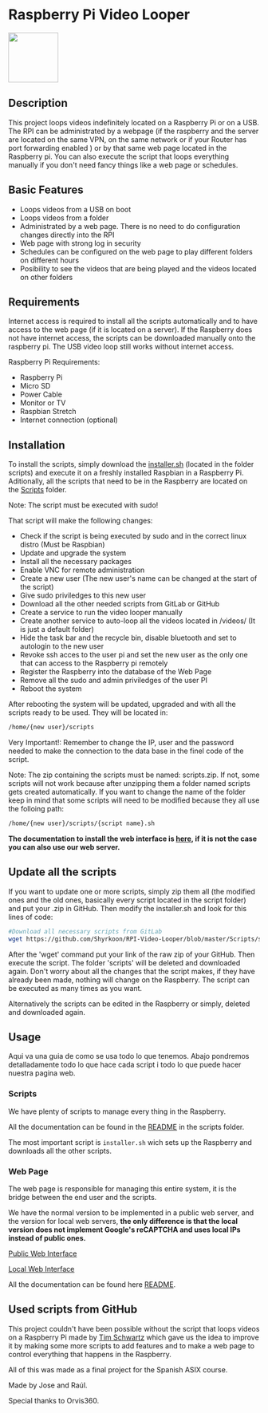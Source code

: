 # Raspberry Pi Video Looper
<img src="https://github.com/Shyrkoon/RPI-Video-Looper/blob/master/images/logo.png" width="100"/>

## Description

This project loops videos indefinitely located on a Raspberry Pi or on a USB. The RPI can be administrated by a webpage (if the raspberry and the server are located on the same VPN, on the same network or if your Router has port forwarding enabled ) or by that same web page located in the Raspberry pi. You can also execute the script that loops everything manually if you don't need fancy things
like a web page or schedules.

## Basic Features
* Loops videos from a USB on boot
* Loops videos from a folder
* Administrated by a web page. There is no need to do configuration changes directly into the RPI
* Web page with strong log in security
* Schedules can be configured on the web page to play different folders on different hours
* Posibility to see the videos that are being played and the videos located on other folders

## Requirements
Internet access is required to install all the scripts automatically and to have access to the web page (if it is located on a server).
If the Raspberry does not have internet access, the scripts can be downloaded manually onto the raspberry pi. The USB video loop still works without internet access.

Raspberry Pi Requirements:
- Raspberry Pi
- Micro SD
- Power Cable
- Monitor or TV
- Raspbian Stretch
- Internet connection (optional)


## Installation
To install the scripts, simply download the [installer.sh](https://github.com/Shyrkoon/RPI-Video-Looper/blob/master/Scripts/installer.sh) (located in the folder scripts)
and execute it on a freshly installed Raspbian in a Raspberry Pi.
Aditionally, all the scripts that need to be in the Raspberry are located on the [Scripts](https://github.com/Shyrkoon/RPI-Video-Looper/tree/master/Scripts) folder.

Note: The script must be executed with sudo!

That script will make the following changes:
* Check if the script is being executed by sudo and in the correct linux distro (Must be Raspbian)
* Update and upgrade the system
* Install all the necessary packages
* Enable VNC for remote administration
* Create a new user (The new user's name can be changed at the start of the script)
* Give sudo priviledges to this new user
* Download all the other needed scripts from GitLab or GitHub
* Create a service to run the video looper manually
* Create another service to auto-loop all the videos located in /videos/ (It is just a default folder)
* Hide the task bar and the recycle bin, disable bluetooth and set to autologin to the new user
* Revoke ssh acces to the user pi and set the new user as the only one that can access to the Raspberry pi remotely
* Register the Raspberry into the database of the Web Page
* Remove all the sudo and admin priviledges of the user PI
* Reboot the system

After rebooting the system will be updated, upgraded and with all the scripts ready to be used. They will be located in:
```bash
/home/{new user}/scripts
```

Very Important!: Remember to change the IP, user and the password needed to make the connection to the data base in the finel code of the script.

Note: The zip containing the scripts must be named: scripts.zip. If not, some scripts will not work because after unzipping them a folder named scripts gets created
automatically. If you want to change the name of the folder keep in mind that some scripts will need to be modified because they all use the folloing path:
```bash
/home/{new user}/scripts/{script name}.sh
```
**The documentation to install the web interface is [here](https://github.com/Shyrkoon/RPI-Video-Looper/tree/master/Web%20Interface), if it is not the case you can also use our web server.**

## Update all the scripts
If you want to update one or more scripts, simply zip them all (the modified ones and the old ones, basically every script located in the script folder) and put your .zip in GitHub. Then modify the installer.sh and look for this lines of code:
```bash
#Download all necessary scripts from GitLab
wget https://github.com/Shyrkoon/RPI-Video-Looper/blob/master/Scripts/scripts.rar?raw=true
```
After the 'wget' command put your link of the raw zip of your GitHub. Then execute the script. The folder 'scripts' will be deleted and downloaded again.
Don't worry about all the changes that the script makes, if they have already been made, nothing will change on the Raspberry.
The script can be executed as many times as you want.

Alternatively the scripts can be edited in the Raspberry or simply, deleted and downloaded again.

## Usage
Aqui va una guia de como se usa todo lo que tenemos.
Abajo pondremos detalladamente todo lo que hace cada script i todo lo que puede hacer nuestra pagina web.

### Scripts

We have plenty of scripts to manage every thing in the Raspberry. 

All the documentation can be found in the [README](https://github.com/Shyrkoon/RPI-Video-Looper/tree/master/Scripts) in the scripts folder.

The most important script is ``` installer.sh ``` wich sets up the Raspberry and downloads all the other scripts.

### Web Page
The web page is responsible for managing this entire system, it is the bridge between the end user and the scripts.

We have the normal version to be implemented in a public web server, and the version for local web servers, **the only difference is that the local version does not implement Google's reCAPTCHA and uses local IPs instead of public ones.**

[Public Web Interface](https://github.com/Shyrkoon/RPI-Video-Looper/tree/master/Web%20Interface/Public%20Web%20Interface)

[Local Web Interface ](https://github.com/Shyrkoon/RPI-Video-Looper/tree/master/Web%20Interface/Local%20Web%20Interface)

All the documentation can be found here [README](https://github.com/Shyrkoon/RPI-Video-Looper/tree/master/Web%20Interface).

## Used scripts from GitHub
This project couldn't have been possible without the script that loops videos on a Raspberry Pi
made by [Tim Schwartz](https://github.com/timatron/videolooper-raspbian) which gave us the idea 
to improve it by making some more scripts to add features and to make a web page to control
everything that happens in the Raspberry.

All of this was made as a final project for the Spanish ASIX course.

Made by Jose and Raúl.

Special thanks to Orvis360. 
